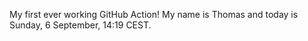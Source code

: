 My first ever working GitHub Action!
My name is Thomas and today is Sunday, 6 September, 14:19 CEST. 
